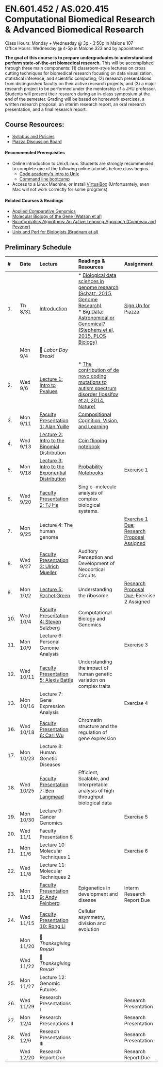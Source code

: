 # EN.601.452 / AS.020.415 Computational Biomedical Research &amp; Advanced Biomedical Research
Class Hours: Monday + Wednesday @ 3p - 3:50p in Malone 107 <br>
Office Hours: Wednesday @ 4-5p in Malone 323 and by appointment

**The goal of this course is to prepare undergraduates to understand and perform state-of-the-art biomedical research.** This will be accomplished through three main components: (1) classroom-style lectures on cross cutting techniques for biomedical research focusing on data visualization, statistical inference, and scientific computing; (2) research presentations from distinguished faculty on their active research projects; and (3) a major research project to be performed under the mentorship of a JHU professor. Students will present their research during an in-class symposium at the end of the semester. Grading will be based on homework exercises, a written research proposal, an interim research report, an oral research presentation, and a final research report.

## Course Resources:
- [Syllabus and Policies](https://github.com/schatzlab/biomedicalresearch/tree/master/policies)
- [Piazza Discussion Board](https://piazza.com/jhu/fall2017/601452/home)

#### Recommended Prerequisites
- Online introduction to Unix/Linux. Students are strongly recommended to complete one of the following online tutorials before class begins. 
  - [Code academy's Intro to Unix](https://www.codecademy.com/en/courses/learn-the-command-line/lessons/environment/exercises/bash-profile)
  - [Command line bootcamp](http://rik.smith-unna.com/command_line_bootcamp/?id=9xnbkx6eaof)
- Access to a Linux Machine, or Install [VirtualBox](https://github.com/schatzlab/appliedgenomics/blob/master/assignments/virtualbox.md) (Unfortuantely, even Mac will not work correctly for some programs)

#### Related Courses & Readings
- [Applied Comparative Genomics](https://github.com/schatzlab/appliedgenomics)
- [Molecular Biology of the Gene (Watson et al)](https://www.amazon.com/Molecular-Biology-Gene-James-Watson/dp/0321762436/ref=pd_lpo_sbs_14_t_0?_encoding=UTF8&psc=1&refRID=R6A5BW06E5RJB7GVSNPY)
- [Bioinformatics Algorithms: An Active Learning Approach (Compeau and Pevzner)](https://www.amazon.com/Bioinformatics-Algorithms-Active-Learning-Approach/dp/0990374602)
- [Unix and Perl for Biologists (Bradnam et al)](http://korflab.ucdavis.edu/Unix_and_Perl/)

## Preliminary Schedule
| # | Date | Lecture | Readings & Resources | Assignment |
|:--|:-----|:--------|:---------------------|:-----------|
|1. | Th 8/31 | [Introduction](https://github.com/schatzlab/biomedicalresearch/blob/master/lectures/01.Introduction/01.Introduction.pdf) | * [Biological data sciences in genome research (Schatz, 2015, Genome Research)](http://genome.cshlp.org/content/25/10/1417.full) <br> * [Big Data: Astronomical or Genomical? (Stephens et al, 2015, PLOS Biology)](http://journals.plos.org/plosbiology/article?id=10.1371/journal.pbio.1002195) | [Sign Up for Piazza]() |
| | Mon 9/4  | &#x1F538; *Labor Day Break!* | | |
|2. | Wed 9/6  | [Lecture 1: Intro to Pvalues](https://github.com/schatzlab/biomedicalresearch/blob/master/lectures/02.Pvalues/02.Pvalues.pdf) | * [The contribution of de novo coding mutations to autism spectrum disorder (Iossifov et al, 2014, Nature)](http://www.nature.com/nature/journal/vaop/ncurrent/full/nature13908.html) | |
|3. | Mon 9/11 | [Faculty Presentation 1: Alan Yuille](http://www.cs.jhu.edu/~ayuille/) | [Compositional Cognition, Vision, and Learning](http://www.cs.jhu.edu/~ayuille/) | |
|4. | Wed 9/13 | [Lecture 2: Intro to the Binomial Distribution](https://github.com/schatzlab/biomedicalresearch/blob/master/lectures/04.ProgrammingPvalues/04.Pvalues2.pdf) | [Coin flipping notebook](https://github.com/schatzlab/biomedicalresearch/blob/master/lectures/04.ProgrammingPvalues/coinflip.ipynb) | |
|5. | Mon 9/18 | [Lecture 3: Intro to the Exponential Distribution](https://github.com/schatzlab/biomedicalresearch/tree/master/lectures/05.BinomialExponential) | [Probability Notebooks](https://github.com/schatzlab/biomedicalresearch/tree/master/lectures/05.BinomialExponential) | [Exercise 1](https://github.com/schatzlab/biomedicalresearch/tree/master/assignments/assignment1) |
|6. | Wed 9/20 | [Faculty Presentation 2: TJ Ha](https://www.bme.jhu.edu/faculty_staff/taekjip-ha-phd/) | Single-molecule analysis of complex biological systems. | |
|7. | Mon 9/25 | Lecture 4: The human genome | | [Exercise 1 Due](https://github.com/schatzlab/biomedicalresearch/tree/master/assignments/assignment1); [Research Proposal Assigned](https://github.com/schatzlab/biomedicalresearch/blob/master/assignments/projects/proposals.md) |
|8. | Wed 9/27 | [Faculty Presentation 3: Ulrich Mueller](http://neuroscience.jhu.edu/research/faculty/129) | Auditory Perception and Development of Neocortical Circuits | |
|9. | Mon 10/2 | [Lecture 5: Rachel Green](http://pages.jh.edu/~greenlab/) | Understanding the ribosome | [Research Proposal Due](https://github.com/schatzlab/biomedicalresearch/blob/master/assignments/projects/proposals.md); Exercise 2 Assigned|
|10. | Wed 10/4 | [Faculty Presentation 4: Steven Salzberg](https://salzberg-lab.org/) | Computational Biology and Genomics | |
|11. | Mon 10/9 | Lecture 6: Personal Genome Analysis | | Exercise 3 |
|12. | Wed 10/11 | [Faculty Presentation 5: Alexis Battle](http://battlelab.jhu.edu) | Understanding the impact of human genetic variation on complex traits | |
|13. | Mon 10/16 | Lecture 7: Gene Expression Analysis | | Exercise 4|
|16. | Wed 10/18 | [Faculty Presentation 6: Carl Wu](http://bio.jhu.edu/directory/carl-wu/) | Chromatin structure and the regulation of gene expression | |
|17. | Mon 10/23 | Lecture 8: Human Genetic Diseases | |  |
|18. | Wed 10/25 | [Faculty Presentation 7: Ben Langmead](http://www.langmead-lab.org/) | Efficient, Scalable, and Interpretable analysis of high throughput biological data | |
|19. | Mon 10/30 | Lecture 9: Cancer Genomics | | Exercise 5 |
|20. | Wed 11/1 | Faculty Presentation 8 | | |
|21. | Mon 11/6 | Lecture 10: Molecular Techniques 1 | | Exercise 6 |
|22. | Wed 11/8 | Lecture 11: Molecular Techniques 2 | | |
|23. | Mon 11/13 | [Faculty Presentation 9: Andy Feinberg](http://www.hopkinsmedicine.org/profiles/results/directory/profile/5351655/andrew-feinberg-1) | Epigenetics in development and disease | Interm Research Report Due |
|24. | Wed 11/15 | [Faculty Presentation 10: Rong Li](https://ronglilab.johnshopkins.edu/) | Cellular asymmetry, division and evolution| |
| | Mon 11/20 | &#x1F538; *Thanksgiving Break!* | | |
| | Wed 11/22 | &#x1F538; *Thanksgiving Break!* | | |
|25. | Mon 11/27 | Lecture 12: Genomic Futures | | |
|26. | Wed 11/29 | Research Presentations I | | Research Presentation |
|27. | Mon 12/4  | Research Presenations II | | Research Presentation |
|28. | Wed 12/6  | Reseach Presentations III | | Research Presentation |
|    | Wed 12/20 | Research Report Due | | Research Report Due |

